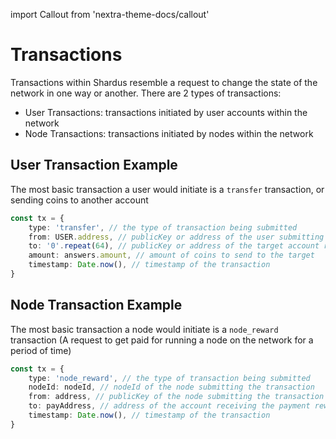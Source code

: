 import Callout from 'nextra-theme-docs/callout'

# Transactions

Transactions within Shardus resemble a request to change the state of the network in one way or another. There are 2 types of transactions:

- User Transactions: transactions initiated by user accounts within the network
- Node Transactions: transactions initiated by nodes within the network

## User Transaction Example

<Callout emoji="💡" type="default">

The most basic transaction a user would initiate is a `transfer` transaction, or sending coins to another account

</Callout>

```ts
const tx = {
    type: 'transfer', // the type of transaction being submitted
    from: USER.address, // publicKey or address of the user submitting the transaction
    to: '0'.repeat(64), // publicKey or address of the target account receiving the transaction
    amount: answers.amount, // amount of coins to send to the target
    timestamp: Date.now(), // timestamp of the transaction
}
```

## Node Transaction Example

<Callout emoji="💡" type="default">

The most basic transaction a node would initiate is a `node_reward` transaction (A request to get paid for running a node on the network for a period of time)

</Callout>

```ts
const tx = {
    type: 'node_reward', // the type of transaction being submitted
    nodeId: nodeId, // nodeId of the node submitting the transaction
    from: address, // publicKey of the node submitting the transaction
    to: payAddress, // address of the account receiving the payment reward
    timestamp: Date.now(), // timestamp of the transaction
}
```

